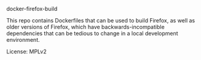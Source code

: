 docker-firefox-build

This repo contains Dockerfiles that can be used to build Firefox, as well as
older versions of Firefox, which have backwards-incompatible dependencies
that can be tedious to change in a local development environment.

License: MPLv2
